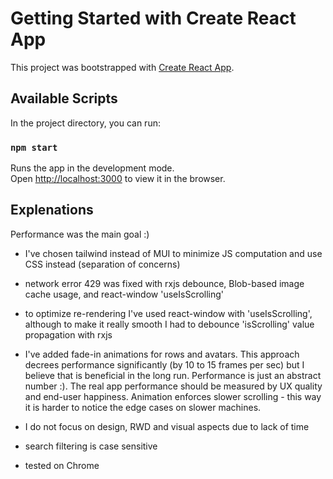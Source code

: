 # Getting Started with Create React App

This project was bootstrapped with [Create React App](https://github.com/facebook/create-react-app).

## Available Scripts

In the project directory, you can run:

### `npm start`

Runs the app in the development mode.\
Open [http://localhost:3000](http://localhost:3000) to view it in the browser.

## Explenations

Performance was the main goal :)

- I've chosen tailwind instead of MUI to minimize JS computation and use CSS instead (separation of concerns)

- network error 429 was fixed with rxjs debounce, Blob-based image cache usage, and react-window 'useIsScrolling'

- to optimize re-rendering I've used react-window with 'useIsScrolling', although to make it really smooth I had to debounce 'isScrolling' value propagation with rxjs

- I've added fade-in animations for rows and avatars. This approach decrees performance significantly (by 10 to 15 frames per sec) but I believe that is beneficial in the long run. Performance is just an abstract number :). The real app performance should be measured by UX quality and end-user happiness. Animation enforces slower scrolling - this way it is harder to notice the edge cases on slower machines.

- I do not focus on design, RWD and visual aspects due to lack of time

- search filtering is case sensitive

- tested on Chrome
